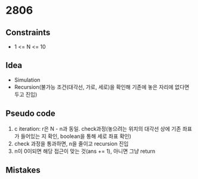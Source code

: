 # 2806

## Constraints

- 1 <= N <= 10

## Idea

- Simulation
- Recursion(불가능 조건(대각선, 가로, 세로)을 확인해 기존에 놓은 자리에 없다면 두고 진입)

## Pseudo code

1. c iteration: r은 N - n과 동일. check과정(놓으려는 위치의 대각선 상에 기존 좌표가 들어있는 지 확인, boolean을 통해 세로 좌표 확인)
2. check 과정을 통과하면, n을 줄이고 recursion 진입
3. n이 0이되면 해당 접근이 맞는 것(ans += 1), 아니면 그냥 return

## Mistakes
